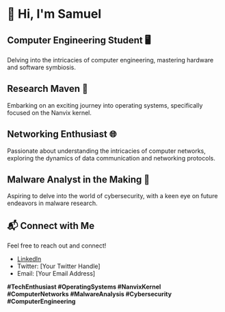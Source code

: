 # 👋 Hi, I'm Samuel

## Computer Engineering Student 🖥️
Delving into the intricacies of computer engineering, mastering hardware and software symbiosis.

## Research Maven 🧠
Embarking on an exciting journey into operating systems, specifically focused on the Nanvix kernel.

## Networking Enthusiast 🌐
Passionate about understanding the intricacies of computer networks, exploring the dynamics of data communication and networking protocols.

## Malware Analyst in the Making 🔬
Aspiring to delve into the world of cybersecurity, with a keen eye on future endeavors in malware research.

## 📬 Connect with Me
Feel free to reach out and connect!
- [LinkedIn](https://www.linkedin.com/in/samuel-c-3a7026122/)
- Twitter: [Your Twitter Handle]
- Email: [Your Email Address]

**#TechEnthusiast #OperatingSystems #NanvixKernel #ComputerNetworks #MalwareAnalysis #Cybersecurity #ComputerEngineering**
